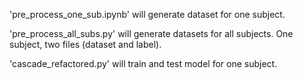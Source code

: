 'pre_process_one_sub.ipynb' will generate dataset for one subject.

'pre_process_all_subs.py' will generate datasets for all subjects. One subject, two files (dataset and label).

'cascade_refactored.py' will train and test model for one subject.